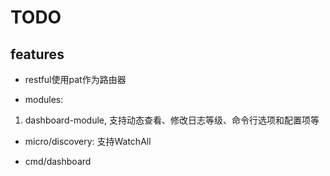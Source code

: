 # TODO

## features

* restful使用pat作为路由器

* modules:

1. dashboard-module, 支持动态查看、修改日志等级、命令行选项和配置项等

* micro/discovery: 支持WatchAll

* cmd/dashboard

